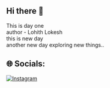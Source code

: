 ## Hi there 👋
This is day one 
<br>
author - Lohith Lokesh
<br>
this is new day
<br>
another new day exploring new things..




## 🌐 Socials:
[![Instagram](https://img.shields.io/badge/Instagram-%23E4405F.svg?logo=Instagram&logoColor=white)](https://instagram.com/__lohith_1024) 

